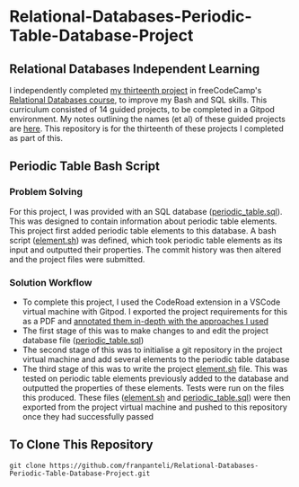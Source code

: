 # Relational-Databases-Periodic-Table-Database-Project
## Relational Databases Independent Learning
I independently completed [my thirteenth project](https://www.freecodecamp.org/learn/relational-database/build-a-periodic-table-database-project/build-a-periodic-table-database) in freeCodeCamp's [Relational Databases course](https://www.freecodecamp.org/learn/relational-database/), to improve my Bash and SQL skills. This curriculum consisted of 14 guided projects, to be completed in a Gitpod environment. My notes outlining the names (et al) of these guided projects are [here](https://github.com/franpanteli/13--Relational-Databases-Periodic-Table-Database-Project/blob/main/0%20relational-databases-course-overview.txt). This repository is for the thirteenth of these projects I completed as part of this.

## Periodic Table Bash Script
### Problem Solving
For this project, I was provided with an SQL database ([periodic_table.sql](https://github.com/franpanteli/Relational-Databases-Periodic-Table-Database-Project/blob/main/periodic_table.sql)). This was designed to contain information about periodic table elements. This project first added periodic table elements to this database. A bash script ([element.sh](https://github.com/franpanteli/Relational-Databases-Periodic-Table-Database-Project/blob/main/element.sh)) was defined, which took periodic table elements as its input and outputted their properties. The commit history was then altered and the project files were submitted. 

### Solution Workflow 
- To complete this project, I used the CodeRoad extension in a VSCode virtual machine with Gitpod. I exported the project requirements for this as a PDF and [annotated them in-depth with the approaches I used](https://github.com/franpanteli/Relational-Databases-Periodic-Table-Database-Project/blob/main/Task%20Challenge%20Notes.pdf)
- The first stage of this was to make changes to and edit the project database file ([periodic_table.sql](https://github.com/franpanteli/Relational-Databases-Periodic-Table-Database-Project/blob/main/periodic_table.sql))
- The second stage of this was to initialise a git repository in the project virtual machine and add several elements to the periodic table database
- The third stage of this was to write the project [element.sh](https://github.com/franpanteli/Relational-Databases-Periodic-Table-Database-Project/blob/main/element.sh) file. This was tested on periodic table elements previously added to the database and outputted the properties of these elements. Tests were run on the files this produced. These files ([element.sh](https://github.com/franpanteli/Relational-Databases-Periodic-Table-Database-Project/blob/main/element.sh) and [periodic_table.sql](https://github.com/franpanteli/Relational-Databases-Periodic-Table-Database-Project/blob/main/periodic_table.sql)) were then exported from the project virtual machine and pushed to this repository once they had successfully passed   

## To Clone This Repository
```
git clone https://github.com/franpanteli/Relational-Databases-Periodic-Table-Database-Project.git
```
